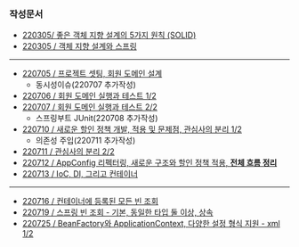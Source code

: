 ### 작성문서

- [220305/ 좋은 객체 지향 설계의 5가지 원칙 (SOLID)](https://github.com/kimsojung1121/TIL/blob/master/Spring/%EC%8A%A4%ED%94%84%EB%A7%81%ED%95%B5%EC%8B%AC%EC%9B%90%EB%A6%AC/doc/220305_SOLID.md)
- [220305 / 객체 지향 설계와 스프링](https://github.com/kimsojung1121/TIL/blob/master/Spring/%EC%8A%A4%ED%94%84%EB%A7%81%ED%95%B5%EC%8B%AC%EC%9B%90%EB%A6%AC/doc/220305_SPRING.md)
---
- [220705 / 프로젝트 셋팅, 회원 도메인 설계](https://github.com/kimsojung1121/TIL/blob/master/Spring/%EC%8A%A4%ED%94%84%EB%A7%81%ED%95%B5%EC%8B%AC%EC%9B%90%EB%A6%AC/doc/220705.md)
  - 동시성이슈(220707 추가작성)
- [220706 / 회원 도메인 실행과 테스트 1/2](https://github.com/kimsojung1121/TIL/blob/master/Spring/%EC%8A%A4%ED%94%84%EB%A7%81%ED%95%B5%EC%8B%AC%EC%9B%90%EB%A6%AC/doc/220706.md)
- [220707 / 회원 도메인 실행과 테스트 2/2](https://github.com/kimsojung1121/TIL/blob/master/Spring/%EC%8A%A4%ED%94%84%EB%A7%81%ED%95%B5%EC%8B%AC%EC%9B%90%EB%A6%AC/doc/220707.md)
  - 스프링부트 JUnit(220708 추가작성)
- [220710 / 새로운 할인 정책 개발, 적용 및 문제점, 관심사의 분리 1/2](https://github.com/kimsojung1121/TIL/blob/master/Spring/%EC%8A%A4%ED%94%84%EB%A7%81%ED%95%B5%EC%8B%AC%EC%9B%90%EB%A6%AC/doc/220710.md)
  - 의존성 주입(220711 추가작성)
- [220711 / 관심사의 분리 2/2](https://github.com/kimsojung1121/TIL/blob/master/Spring/%EC%8A%A4%ED%94%84%EB%A7%81%ED%95%B5%EC%8B%AC%EC%9B%90%EB%A6%AC/doc/220711.md)
- [220712 / AppConfig 리펙터링, 새로운 구조와 할인 정책 적용, **전체 흐름 정리**](https://github.com/kimsojung1121/TIL/blob/master/Spring/%EC%8A%A4%ED%94%84%EB%A7%81%ED%95%B5%EC%8B%AC%EC%9B%90%EB%A6%AC/doc/220712.md)
- [220713 / IoC, DI, 그리고 컨테이너](https://github.com/kimsojung1121/TIL/blob/master/Spring/%EC%8A%A4%ED%94%84%EB%A7%81%ED%95%B5%EC%8B%AC%EC%9B%90%EB%A6%AC/doc/220713.md)
---
- [220716 / 컨테이너에 등록된 모든 빈 조회](https://github.com/kimsojung1121/TIL/blob/master/Spring/%EC%8A%A4%ED%94%84%EB%A7%81%ED%95%B5%EC%8B%AC%EC%9B%90%EB%A6%AC/doc/220716.md)
- [220719 / 스프링 빈 조회 - 기본, 동일한 타입 둘 이상, 상속](https://github.com/kimsojung1121/TIL/blob/master/Spring/%EC%8A%A4%ED%94%84%EB%A7%81%ED%95%B5%EC%8B%AC%EC%9B%90%EB%A6%AC/doc/220719.md)
- [220725 / BeanFactory와 ApplicationContext, 다양한 설정 형식 지원 - xml 1/2](https://github.com/kimsojung1121/TIL/blob/master/Spring/%EC%8A%A4%ED%94%84%EB%A7%81%ED%95%B5%EC%8B%AC%EC%9B%90%EB%A6%AC/doc/220725.md)
